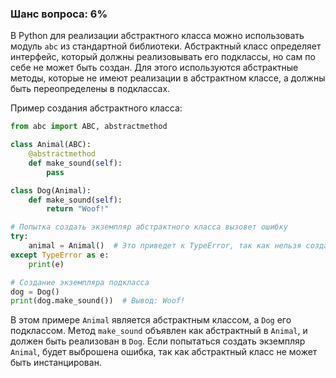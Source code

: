 ### Шанс вопроса: 6%

В Python для реализации абстрактного класса можно использовать модуль `abc` из стандартной библиотеки. Абстрактный класс определяет интерфейс, который должны реализовывать его подклассы, но сам по себе не может быть создан. Для этого используются абстрактные методы, которые не имеют реализации в абстрактном классе, а должны быть переопределены в подклассах.

Пример создания абстрактного класса:

```python
from abc import ABC, abstractmethod

class Animal(ABC):
    @abstractmethod
    def make_sound(self):
        pass

class Dog(Animal):
    def make_sound(self):
        return "Woof!"

# Попытка создать экземпляр абстрактного класса вызовет ошибку
try:
    animal = Animal()  # Это приведет к TypeError, так как нельзя создать экземпляр абстрактного класса
except TypeError as e:
    print(e)

# Создание экземпляра подкласса
dog = Dog()
print(dog.make_sound())  # Вывод: Woof!
```

В этом примере `Animal` является абстрактным классом, а `Dog` его подклассом. Метод `make_sound` объявлен как абстрактный в `Animal`, и должен быть реализован в `Dog`. Если попытаться создать экземпляр `Animal`, будет выброшена ошибка, так как абстрактный класс не может быть инстанцирован.